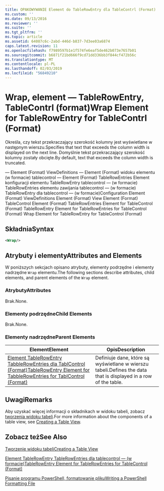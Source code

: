 ```yaml
---
title: OPAKOWYWANIE Element do TableRowEntry dla TableContrl (Format) | Dokumentacja firmy Microsoft
ms.custom: ''
ms.date: 09/13/2016
ms.reviewer: ''
ms.suite: ''
ms.tgt_pltfrm: ''
ms.topic: article
ms.assetid: 64087c6c-2abd-446d-b837-7d3ee03a6874
caps.latest.revision: 11
ms.openlocfilehash: f7989597b1e1f574fe6eaf5de462b073e7657b01
ms.sourcegitcommit: b6871f21bd666f9cd71dd336bb3f844cf472b56c
ms.translationtype: MT
ms.contentlocale: pl-PL
ms.lasthandoff: 02/03/2019
ms.locfileid: "56849210"
---
```

# <a name="wrap-element-for-tablerowentry-for-tablecontrl--format"></a><span data-ttu-id="61437-102">Wrap, element — TableRowEntry, TableContrl (format)</span><span class="sxs-lookup"><span data-stu-id="61437-102">Wrap Element for TableRowEntry for TableContrl  (Format)</span></span>

<span data-ttu-id="61437-103">Określa, czy tekst przekraczający szerokość kolumny jest wyświetlane w następnym wierszu.</span><span class="sxs-lookup"><span data-stu-id="61437-103">Specifies that text that exceeds the column width is displayed on the next line.</span></span> <span data-ttu-id="61437-104">Domyślnie tekst przekraczający szerokość kolumny zostały obcięte.</span><span class="sxs-lookup"><span data-stu-id="61437-104">By default, text that exceeds the column width is truncated.</span></span>

<span data-ttu-id="61437-105">— Element (Format) ViewDefinitions — Element (Format) widoku elementu (w formacie) tablecontrol — Element (Format) TableRowEntries Element konfiguracji elementu TableRowEntry tablecontrol — (w formacie) TableRowEntries elementu zawijania tablecontrol — (w formacie) TableRowEntry dla tablecontrol — (w formacie)</span><span class="sxs-lookup"><span data-stu-id="61437-105">Configuration Element (Format) ViewDefinitions Element (Format) View Element (Format) TableControl Element (Format) TableRowEntries Element for TableControl (Format) TableRowEntry Element for TableRowEntries for TableControl (Format) Wrap Element for TableRowEntry for TableControl (Format)</span></span>

## <a name="syntax"></a><span data-ttu-id="61437-106">Składnia</span><span class="sxs-lookup"><span data-stu-id="61437-106">Syntax</span></span>

```xml
<Wrap/>
```

## <a name="attributes-and-elements"></a><span data-ttu-id="61437-107">Atrybuty i elementy</span><span class="sxs-lookup"><span data-stu-id="61437-107">Attributes and Elements</span></span>

<span data-ttu-id="61437-108">W poniższych sekcjach opisano atrybuty, elementy podrzędne i elementy nadrzędne `Wrap` elementu.</span><span class="sxs-lookup"><span data-stu-id="61437-108">The following sections describe attributes, child elements, and parent elements of the `Wrap` element.</span></span>

### <a name="attributes"></a><span data-ttu-id="61437-109">Atrybuty</span><span class="sxs-lookup"><span data-stu-id="61437-109">Attributes</span></span>

<span data-ttu-id="61437-110">Brak.</span><span class="sxs-lookup"><span data-stu-id="61437-110">None.</span></span>

### <a name="child-elements"></a><span data-ttu-id="61437-111">Elementy podrzędne</span><span class="sxs-lookup"><span data-stu-id="61437-111">Child Elements</span></span>

<span data-ttu-id="61437-112">Brak.</span><span class="sxs-lookup"><span data-stu-id="61437-112">None.</span></span>

### <a name="parent-elements"></a><span data-ttu-id="61437-113">Elementy nadrzędne</span><span class="sxs-lookup"><span data-stu-id="61437-113">Parent Elements</span></span>

|<span data-ttu-id="61437-114">Element</span><span class="sxs-lookup"><span data-stu-id="61437-114">Element</span></span>|<span data-ttu-id="61437-115">Opis</span><span class="sxs-lookup"><span data-stu-id="61437-115">Description</span></span>|
|-------------|-----------------|
|[<span data-ttu-id="61437-116">Element TableRowEntry TabbleRowEntries dla TablControl (Format)</span><span class="sxs-lookup"><span data-stu-id="61437-116">TableRowEntry Element for TabbleRowEntries for TablControl (Format)</span></span>](./tablerowentry-element-for-tablerowentroes-for-tablecontrol-format.md)|<span data-ttu-id="61437-117">Definiuje dane, które są wyświetlane w wierszu tabeli.</span><span class="sxs-lookup"><span data-stu-id="61437-117">Defines the data that is displayed in a row of the table.</span></span>|

## <a name="remarks"></a><span data-ttu-id="61437-118">Uwagi</span><span class="sxs-lookup"><span data-stu-id="61437-118">Remarks</span></span>

<span data-ttu-id="61437-119">Aby uzyskać więcej informacji o składnikach w widoku tabeli, zobacz [tworzenia widoku tabeli](./creating-a-table-view.md).</span><span class="sxs-lookup"><span data-stu-id="61437-119">For more information about the components of a table view, see [Creating a Table View](./creating-a-table-view.md).</span></span>

## <a name="see-also"></a><span data-ttu-id="61437-120">Zobacz też</span><span class="sxs-lookup"><span data-stu-id="61437-120">See Also</span></span>

[<span data-ttu-id="61437-121">Tworzenie widoku tabeli</span><span class="sxs-lookup"><span data-stu-id="61437-121">Creating a Table View</span></span>](./creating-a-table-view.md)

[<span data-ttu-id="61437-122">Element TableRowEntry TableRowEntries dla tablecontrol — (w formacie)</span><span class="sxs-lookup"><span data-stu-id="61437-122">TableRowEntry Element for TableRowEntries for TableControl (Format)</span></span>](./tablerowentry-element-for-tablerowentroes-for-tablecontrol-format.md)

[<span data-ttu-id="61437-123">Pisanie programu PowerShell, formatowanie pliku</span><span class="sxs-lookup"><span data-stu-id="61437-123">Writing a PowerShell Formatting File</span></span>](./writing-a-powershell-formatting-file.md)
